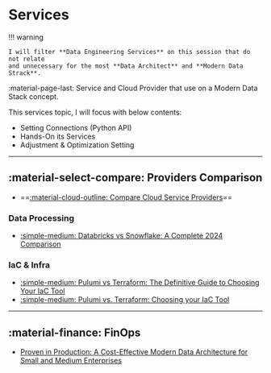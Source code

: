 # Services

!!! warning

    I will filter **Data Engineering Services** on this session that do not relate
    and unnecessary for the most **Data Architect** and **Modern Data Strack**.

:material-page-last: Service and Cloud Provider that use on a Modern Data Stack
concept.

This services topic, I will focus with below contents:

- Setting Connections (Python API)
- Hands-On its Services
- Adjustment & Optimization Setting

---

## :material-select-compare: Providers Comparison

- ==[:material-cloud-outline: Compare Cloud Service Providers](https://comparecloud.in/)==

### Data Processing

- [:simple-medium: Databricks vs Snowflake: A Complete 2024 Comparison](https://medium.com/sync-computing/databricks-vs-snowflake-a-complete-2024-comparison-462eac35b639)

### IaC & Infra

- [:simple-medium: Pulumi vs Terraform: The Definitive Guide to Choosing Your IaC Tool](https://medium.com/4th-coffee/pulumi-v-s-terraform-the-definitive-guide-to-choosing-your-iac-tool-5a602f754439)
- [:simple-medium: Pulumi vs. Terraform: Choosing your IaC Tool](https://medium.com/datamindedbe/pulumi-vs-terraform-choosing-your-iac-tool-6d17b5222545)

---

## :material-finance: FinOps

- [Proven in Production: A Cost-Effective Modern Data Architecture for Small and Medium Enterprises](https://blog.det.life/proven-in-production-a-cost-effective-modern-data-architecture-for-small-and-medium-enterprises-bfb3502a89c8)
